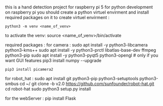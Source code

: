 this is a hand detection project for raspberry pi 5 
for python development on raspberry pi you should create a python virtuel envirment and install required packages on it 
to create virtuel envirment : 
    
    python3 -m venv <name_of_venv>
to activate the venv:
    source <name_of_venv>/bin/activate

required packages : 
for camera :
    sudo apt install -y python3-libcamera python3-kms++
    sudo apt install -y python3-prctl libatlas-base-dev ffmpeg python3-pip
    sudo apt install -y python3-pyqt5 python3-opengl # only if you want GUI features
    pip3 install numpy --upgrade

    pip3 install picamera2

for robot_hat :
    sudo apt install git python3-pip python3-setuptools python3-smbus
    cd ~/
    git clone -b v2.0 https://github.com/sunfounder/robot-hat.git
    cd robot-hat
    sudo python3 setup.py install

for the webServer :
    pip install Flask


